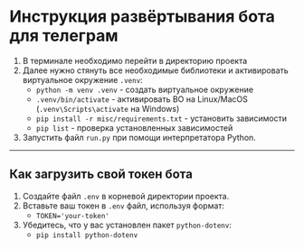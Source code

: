# Инструкция развёртывания бота для телеграм

1. В терминале необходимо перейти в директорию проекта
2. Далее нужно стянуть все необходимые библиотеки и активировать виртуальное окружение `.venv`:
    - `python -m venv .venv`  -  создать виртуальное окружение
    - `.venv/bin/activate`  -  активировать ВО на Linux/MacOS (`.venv\Scripts\activate` на Windows)
    - `pip install -r misc/requirements.txt`  -  установить зависимости 
    - `pip list`  -  проверка установленных зависимостей
3. Запустить файл `run.py` при помощи интерпретатора Python.

---

## Как загрузить свой токен бота

1. Создайте файл `.env` в корневой директории проекта.
2. Вставьте ваш токен в `.env` файл, используя формат:
    - `TOKEN='your-token'`
3. Убедитесь, что у вас установлен пакет `python-dotenv`:
    - `pip install python-dotenv`

